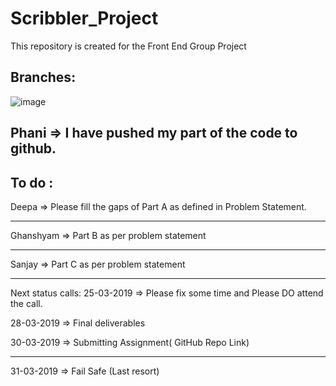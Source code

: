 # Scribbler_Project
This repository is created for the Front End Group Project 

Branches:
------

![image](https://user-images.githubusercontent.com/47784012/54914582-4ad9a680-4f1b-11e9-93f0-93dcf3e445da.png)

Phani => I have pushed my part of the code to github.
-------------


To do :
----------------

Deepa => Please fill the gaps of Part A as defined in Problem Statement.

-----------

Ghanshyam => Part B as per problem statement

-------------

Sanjay => Part C as per problem statement

------------



Next status calls:
25-03-2019 => Please fix some time and Please DO attend the call.

28-03-2019 => Final deliverables

30-03-2019 => Submitting Assignment( GitHub Repo Link)

---------------



31-03-2019 => Fail Safe (Last resort)
